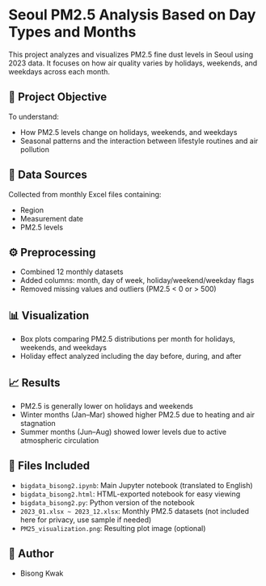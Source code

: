 # Seoul PM2.5 Analysis Based on Day Types and Months

This project analyzes and visualizes PM2.5 fine dust levels in Seoul using 2023 data. It focuses on how air quality varies by holidays, weekends, and weekdays across each month.

## 📌 Project Objective

To understand:
- How PM2.5 levels change on holidays, weekends, and weekdays
- Seasonal patterns and the interaction between lifestyle routines and air pollution

## 📂 Data Sources

Collected from monthly Excel files containing:
- Region
- Measurement date
- PM2.5 levels

## ⚙️ Preprocessing

- Combined 12 monthly datasets
- Added columns: month, day of week, holiday/weekend/weekday flags
- Removed missing values and outliers (PM2.5 < 0 or > 500)

## 📊 Visualization

- Box plots comparing PM2.5 distributions per month for holidays, weekends, and weekdays
- Holiday effect analyzed including the day before, during, and after

## 📈 Results

- PM2.5 is generally lower on holidays and weekends
- Winter months (Jan–Mar) showed higher PM2.5 due to heating and air stagnation
- Summer months (Jun–Aug) showed lower levels due to active atmospheric circulation

## 📎 Files Included

- `bigdata_bisong2.ipynb`: Main Jupyter notebook (translated to English)
- `bigdata_bisong2.html`: HTML-exported notebook for easy viewing
- `bigdata_bisong2.py`: Python version of the notebook
- `2023_01.xlsx ~ 2023_12.xlsx`: Monthly PM2.5 datasets (not included here for privacy, use sample if needed)
- `PM25_visualization.png`: Resulting plot image (optional)

## 🧠 Author

- Bisong Kwak
